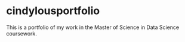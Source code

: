 # cindylousportfolio
This is a portfolio of my work in the Master of Science in Data Science coursework.
